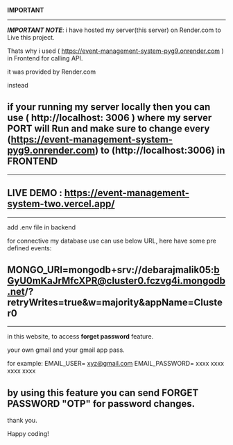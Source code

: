 **IMPORTANT**

----------------------------------------------------------------------------------------------------------------------------------------------------------------------------------
***IMPORTANT NOTE***: i have hosted my server(this server) on Render.com to Live this project.

Thats why i used ( https://event-management-system-pyg9.onrender.com ) in Frontend for calling API. 

it was provided by Render.com


instead 


if your running my server locally then you can use ( http://localhost: 3006 ) where my server PORT will Run
and make sure to change every (https://event-management-system-pyg9.onrender.com) to (http://localhost:3006) in **FRONTEND**
---------------------------------------------------------------------------------------------------------------------------------------------------------------------------------





---------------------------------------------------------------
LIVE DEMO :  https://event-management-system-two.vercel.app/
---------------------------------------------------------------




--------------------------------------------------------------------
add  .env file in backend

for connective my database use can use below URL,
here have some pre defined events:

MONGO_URI=mongodb+srv://debarajmalik05:bGyU0mKaJrMfcXPR@cluster0.fczvg4i.mongodb.net/?retryWrites=true&w=majority&appName=Cluster0
------------------------------------------------------------------------------------------------------------------------------------



-----------------------------------------------------------------------------------------------------------------------------------
in this website, to access  **forget password** feature.

your own gmail and your gmail app pass.

for example:
EMAIL_USER=  xyz@gmail.com
EMAIL_PASSWORD=  xxxx xxxx xxxx xxxx


by using this feature you can send FORGET PASSWORD "OTP" for password changes.
------------------------------------------------------------------------------------------------------------------------------------


thank you.

Happy coding!



